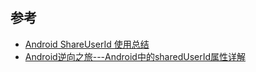 # 


## 参考

* [Android ShareUserId 使用总结](http://www.cnblogs.com/mythou/p/3258715.html)
* [ Android逆向之旅---Android中的sharedUserId属性详解](http://blog.csdn.net/jiangwei0910410003/article/details/51316688)

